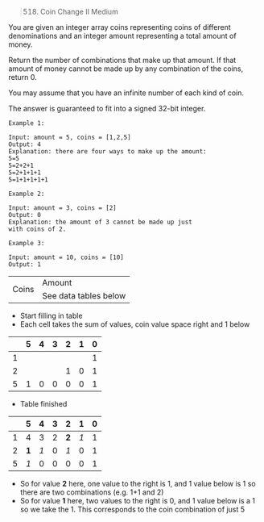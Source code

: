 > 518. Coin Change II
Medium

You are given an integer array coins representing coins of different denominations and an integer amount representing a total amount of money.

Return the number of combinations that make up that amount. If that amount of money cannot be made up by any combination of the coins, return 0.

You may assume that you have an infinite number of each kind of coin.

The answer is guaranteed to fit into a signed 32-bit integer.


```
Example 1:

Input: amount = 5, coins = [1,2,5]  
Output: 4  
Explanation: there are four ways to make up the amount:  
5=5  
5=2+2+1  
5=2+1+1+1  
5=1+1+1+1+1  

Example 2:

Input: amount = 3, coins = [2]  
Output: 0  
Explanation: the amount of 3 cannot be made up just  
with coins of 2.

Example 3:

Input: amount = 10, coins = [10]  
Output: 1
```

<table>
  <tr>
    <td rowspan="2">
      Coins
    </td>
    <td colspan="7">
      Amount
    </td>
  </tr>
  <tr>
  <td> See data tables below </td>
  </tr>
</table>

* Start filling in table
* Each cell takes the sum of values, coin value space right and 1 below

|   | 5 | 4 | 3 | 2 | 1 | 0 |
|---|---|---|---|---|---|---|
| 1 |   |   |   |   |   | 1 |
| 2 |   |   |   | 1 | 0 | 1 |
| 5 | 1 | 0 | 0 | 0 | 0 | 1 |

* Table finished

|   | 5 | 4 | 3 | 2 | 1 | 0 |
|---|---|---|---|---|---|---|
| 1 | 4 | 3 | 2 | **2** | *1* | 1 |
| 2 | **1** | *1* | 0 | *1* | 0 | 1 |
| 5 | *1* | 0 | 0 | 0 | 0 | 1 |

* So for value **2** here, one value to the right is 1, and 1 value below is 1 so there are two combinations (e.g. 1+1 and 2)
* So for value **1** here, two values to the right is 0, and 1 value below is a 1 so we take the 1.  This corresponds to the coin combination of just 5
